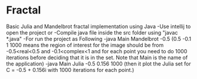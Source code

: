 # Fractal
Basic Julia and Mandelbrot fractal implementation using Java 
-Use intellij to open the project or 
-Compile java file inside the src folder using "javac *.java"
-For run the project as Following
-java Main Mandelbrot -0.5
(0.5 -0.1 1 1000 means the region of interest for the image should be from -0.5<real<0.5 and
-0.1<complex<1 and for each point you need to do 1000 iterations before deciding that it is in the set.
Note that Main is the name of the application)
-java Main Julia -0.5 0.156 1000 
(then it plot the Julia set for C = -0.5 + 0.156i with 1000 iterations for each point.)
